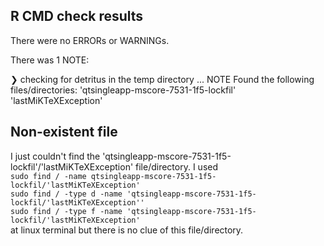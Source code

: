 ## R CMD check results
There were no ERRORs or WARNINGs.

There was 1 NOTE:

❯ checking for detritus in the temp directory ... NOTE
  Found the following files/directories:
    'qtsingleapp-mscore-7531-1f5-lockfil'
    'lastMiKTeXException'
    

## Non-existent file
I just couldn't find the 'qtsingleapp-mscore-7531-1f5-lockfil'/'lastMiKTeXException' file/directory. I used  
`sudo find / -name qtsingleapp-mscore-7531-1f5-lockfil/'lastMiKTeXException'`  
`sudo find / -type d -name 'qtsingleapp-mscore-7531-1f5-lockfil/'lastMiKTeXException''`  
`sudo find / -type f -name 'qtsingleapp-mscore-7531-1f5-lockfil/'lastMiKTeXException'`  
at linux terminal but there is no clue of this file/directory.
